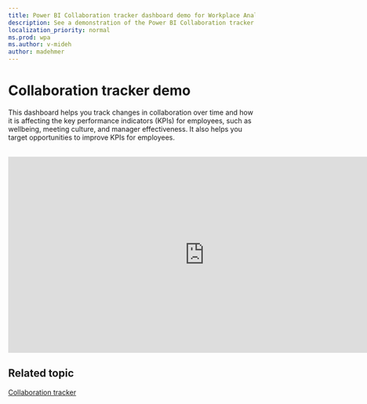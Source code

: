 ```yaml
---
title: Power BI Collaboration tracker dashboard demo for Workplace Analytics
description: See a demonstration of the Power BI Collaboration tracker dashboard
localization_priority: normal 
ms.prod: wpa
ms.author: v-mideh
author: madehmer
---
```

# Collaboration tracker demo

This dashboard helps you track changes in collaboration over time and how it is affecting the key performance indicators (KPIs) for employees, such as wellbeing, meeting culture, and manager effectiveness. It also helps you target opportunities to improve KPIs for employees.

<br>
<iframe width="800" height="400" src="https://msit.powerbi.com/view?r=eyJrIjoiOGNmZDVjNTQtZjdiYy00M2JjLWE5MjAtMTM3YzY0Zjk3OTI2IiwidCI6IjcyZjk4OGJmLTg2ZjEtNDFhZi05MWFiLTJkN2NkMDExZGI0NyIsImMiOjV9&embedImagePlaceholder=true" frameborder="0" allowFullScreen="true"></iframe>


## Related topic

[Collaboration tracker](../tutorials/power-bi-collab-track.md)
